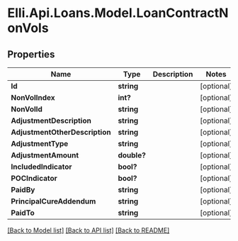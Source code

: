 # Elli.Api.Loans.Model.LoanContractNonVols
## Properties

Name | Type | Description | Notes
------------ | ------------- | ------------- | -------------
**Id** | **string** |  | [optional] 
**NonVolIndex** | **int?** |  | [optional] 
**NonVolId** | **string** |  | [optional] 
**AdjustmentDescription** | **string** |  | [optional] 
**AdjustmentOtherDescription** | **string** |  | [optional] 
**AdjustmentType** | **string** |  | [optional] 
**AdjustmentAmount** | **double?** |  | [optional] 
**IncludedIndicator** | **bool?** |  | [optional] 
**POCIndicator** | **bool?** |  | [optional] 
**PaidBy** | **string** |  | [optional] 
**PrincipalCureAddendum** | **string** |  | [optional] 
**PaidTo** | **string** |  | [optional] 

[[Back to Model list]](../README.md#documentation-for-models) [[Back to API list]](../README.md#documentation-for-api-endpoints) [[Back to README]](../README.md)

